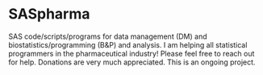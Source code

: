 # SASpharma
SAS code/scripts/programs for data management (DM) and biostatistics/programming (B&amp;P) and analysis. I am helping all statistical programmers in the pharmaceutical industry! Please feel free to reach out for help. Donations are very much appreciated. This is an ongoing project.
